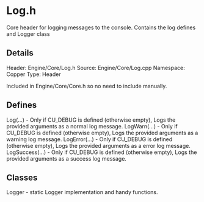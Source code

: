 # Log.h
Core header for logging messages to the console. Contains the log defines and Logger class

## Details
Header: Engine/Core/Log.h
Source: Engine/Core/Log.cpp
Namespace: Copper
Type: Header

Included in Engine/Core/Core.h so no need to include manually.

## Defines
Log(...) - Only if CU_DEBUG is defined (otherwise empty), Logs the provided arguments as a normal log message.
LogWarn(...) - Only if CU_DEBUG is defined (otherwise empty), Logs the provided arguments as a warning log message.
LogError(...) - Only if CU_DEBUG is defined (otherwise empty), Logs the provided arguments as a error log message.
LogSuccess(...) - Only if CU_DEBUG is defined (otherwise empty), Logs the provided arguments as a success log message.

## Classes
Logger - static Logger implementation and handy functions.
